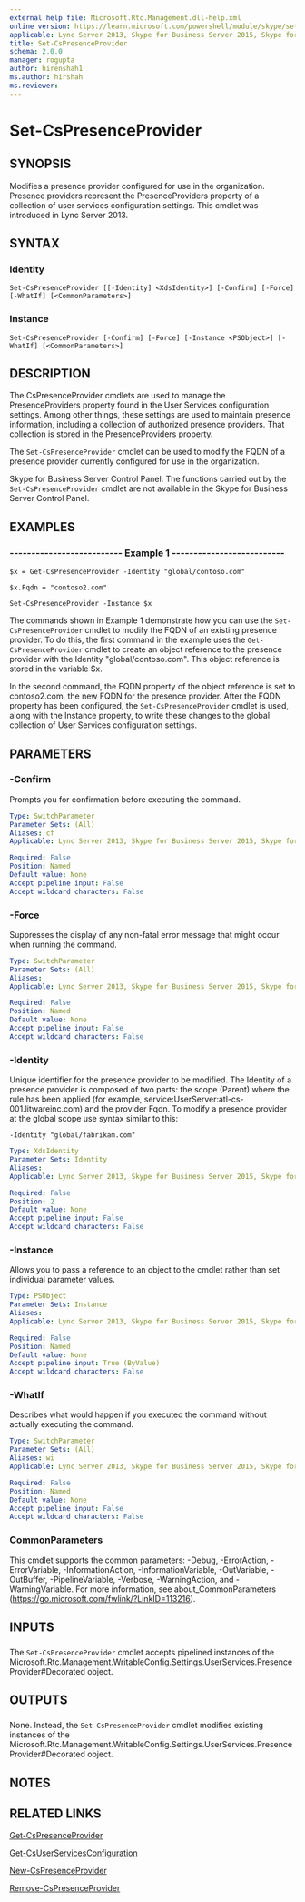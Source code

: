 ```yaml
---
external help file: Microsoft.Rtc.Management.dll-help.xml
online version: https://learn.microsoft.com/powershell/module/skype/set-cspresenceprovider
applicable: Lync Server 2013, Skype for Business Server 2015, Skype for Business Server 2019
title: Set-CsPresenceProvider
schema: 2.0.0
manager: rogupta
author: hirenshah1
ms.author: hirshah
ms.reviewer:
---
```


# Set-CsPresenceProvider

## SYNOPSIS
Modifies a presence provider configured for use in the organization.
Presence providers represent the PresenceProviders property of a collection of user services configuration settings.
This cmdlet was introduced in Lync Server 2013.


## SYNTAX

### Identity
```
Set-CsPresenceProvider [[-Identity] <XdsIdentity>] [-Confirm] [-Force] [-WhatIf] [<CommonParameters>]
```

### Instance
```
Set-CsPresenceProvider [-Confirm] [-Force] [-Instance <PSObject>] [-WhatIf] [<CommonParameters>]
```

## DESCRIPTION
The CsPresenceProvider cmdlets are used to manage the PresenceProviders property found in the User Services configuration settings.
Among other things, these settings are used to maintain presence information, including a collection of authorized presence providers.
That collection is stored in the PresenceProviders property.

The `Set-CsPresenceProvider` cmdlet can be used to modify the FQDN of a presence provider currently configured for use in the organization.

Skype for Business Server Control Panel: The functions carried out by the `Set-CsPresenceProvider` cmdlet are not available in the Skype for Business Server Control Panel.


## EXAMPLES

### -------------------------- Example 1 --------------------------
```
$x = Get-CsPresenceProvider -Identity "global/contoso.com"

$x.Fqdn = "contoso2.com"

Set-CsPresenceProvider -Instance $x
```

The commands shown in Example 1 demonstrate how you can use the `Set-CsPresenceProvider` cmdlet to modify the FQDN of an existing presence provider.
To do this, the first command in the example uses the `Get-CsPresenceProvider` cmdlet to create an object reference to the presence provider with the Identity "global/contoso.com".
This object reference is stored in the variable $x.

In the second command, the FQDN property of the object reference is set to contoso2.com, the new FQDN for the presence provider.
After the FQDN property has been configured, the `Set-CsPresenceProvider` cmdlet is used, along with the Instance property, to write these changes to the global collection of User Services configuration settings.


## PARAMETERS

### -Confirm
Prompts you for confirmation before executing the command.

```yaml
Type: SwitchParameter
Parameter Sets: (All)
Aliases: cf
Applicable: Lync Server 2013, Skype for Business Server 2015, Skype for Business Server 2019

Required: False
Position: Named
Default value: None
Accept pipeline input: False
Accept wildcard characters: False
```

### -Force
Suppresses the display of any non-fatal error message that might occur when running the command.

```yaml
Type: SwitchParameter
Parameter Sets: (All)
Aliases: 
Applicable: Lync Server 2013, Skype for Business Server 2015, Skype for Business Server 2019

Required: False
Position: Named
Default value: None
Accept pipeline input: False
Accept wildcard characters: False
```

### -Identity
Unique identifier for the presence provider to be modified.
The Identity of a presence provider is composed of two parts: the scope (Parent) where the rule has been applied (for example, service:UserServer:atl-cs-001.litwareinc.com) and the provider Fqdn.
To modify a presence provider at the global scope use syntax similar to this:

`-Identity "global/fabrikam.com"`

```yaml
Type: XdsIdentity
Parameter Sets: Identity
Aliases: 
Applicable: Lync Server 2013, Skype for Business Server 2015, Skype for Business Server 2019

Required: False
Position: 2
Default value: None
Accept pipeline input: False
Accept wildcard characters: False
```

### -Instance
Allows you to pass a reference to an object to the cmdlet rather than set individual parameter values.

```yaml
Type: PSObject
Parameter Sets: Instance
Aliases: 
Applicable: Lync Server 2013, Skype for Business Server 2015, Skype for Business Server 2019

Required: False
Position: Named
Default value: None
Accept pipeline input: True (ByValue)
Accept wildcard characters: False
```

### -WhatIf
Describes what would happen if you executed the command without actually executing the command.

```yaml
Type: SwitchParameter
Parameter Sets: (All)
Aliases: wi
Applicable: Lync Server 2013, Skype for Business Server 2015, Skype for Business Server 2019

Required: False
Position: Named
Default value: None
Accept pipeline input: False
Accept wildcard characters: False
```

### CommonParameters
This cmdlet supports the common parameters: -Debug, -ErrorAction, -ErrorVariable, -InformationAction, -InformationVariable, -OutVariable, -OutBuffer, -PipelineVariable, -Verbose, -WarningAction, and -WarningVariable. For more information, see about_CommonParameters (https://go.microsoft.com/fwlink/?LinkID=113216).

## INPUTS

###  
The `Set-CsPresenceProvider` cmdlet accepts pipelined instances of the Microsoft.Rtc.Management.WritableConfig.Settings.UserServices.PresenceProvider#Decorated object.

## OUTPUTS

###  
None.
Instead, the `Set-CsPresenceProvider` cmdlet modifies existing instances of the Microsoft.Rtc.Management.WritableConfig.Settings.UserServices.PresenceProvider#Decorated object.

## NOTES

## RELATED LINKS

[Get-CsPresenceProvider](Get-CsPresenceProvider.md)

[Get-CsUserServicesConfiguration](Get-CsUserServicesConfiguration.md)

[New-CsPresenceProvider](New-CsPresenceProvider.md)

[Remove-CsPresenceProvider](Remove-CsPresenceProvider.md)
